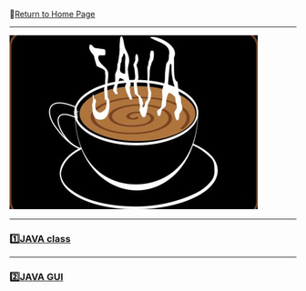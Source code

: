 :hotel:[Return to Home Page](https://github.com/geophydog/geophydog.github.io/blob/master/README.md)

***

![JAVA-icon](https://github.com/geophydog/Java/blob/master/Images/java-icon2.jpg)

***

### :one:[JAVA class](https://github.com/geophydog/Java/blob/master/Class.md)

***

### :two:[JAVA GUI](https://github.com/geophydog/Java/blob/master/JAVA-GUI.md)
